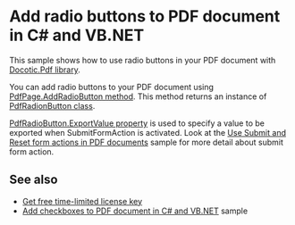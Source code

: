 # Add radio buttons to PDF document in C# and VB.NET
This sample shows how to use radio buttons in your PDF document with [Docotic.Pdf library](https://bitmiracle.com/pdf-library/).

You can add radio buttons to your PDF document using [PdfPage.AddRadioButton method](https://bitmiracle.com/pdf-library/help/pdfpage.addradiobutton.html).
This method returns an instance of [PdfRadionButton class](https://bitmiracle.com/pdf-library/help/pdfradiobutton.html).

[PdfRadioButton.ExportValue property](https://bitmiracle.com/pdf-library/help/pdfradiobutton.exportvalue.html) is used to specify a value to be exported
when SubmitFormAction is activated. Look at the [Use Submit and Reset form actions in PDF documents](/Samples/Actions/SubmitResetFormActions) sample
for more detail about submit form action.

## See also
* [Get free time-limited license key](https://bitmiracle.com/pdf-library/download-pdf-library.aspx)
* [Add checkboxes to PDF document in C# and VB.NET](/Samples/Forms%20and%20Annotations/Checkboxes) sample